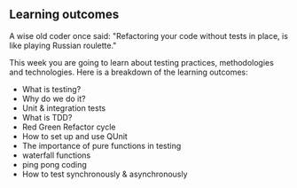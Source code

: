 ## Learning outcomes

A wise old coder once said: "Refactoring your code without tests in place, is like playing Russian roulette." <br>

This week you are going to learn about testing practices, methodologies and technologies. Here is a breakdown of the learning outcomes:

- What is testing? 
- Why do we do it?
- Unit & integration tests
- What is TDD?
- Red Green Refactor cycle
- How to set up and use QUnit
- The importance of pure functions in testing
- waterfall functions
- ping pong coding
- How to test synchronously & asynchronously
